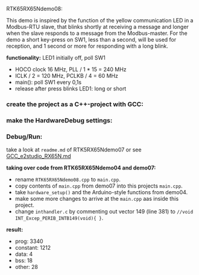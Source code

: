 RTK65RX65Ndemo08:

This demo is inspired by the function of the yellow communication LED
 in a Modbus-RTU slave, that blinks shortly at receiving a message and
 longer when the slave responds to a message from the Modbus-master.
 For the demo a short key-press on SW1, less than a second, will be
 used for reception, and 1 second or more for responding with a long
 blink.

**functionality:** LED1 initially off, poll SW1
- HOCO clock 16 MHz, PLL / 1 * 15 = 240 MHz
- ICLK / 2 = 120 MHz, PCLKB / 4 = 60 MHz
- main(): poll SW1 every 0,1s
- release after press blinks LED1: long or short

### create the project as a C++-project with GCC:
### make the HardwareDebug settings:
### Debug/Run:
take a look at `readme.md` of RTK5RX65Ndemo07 or
 see [GCC_e2studio_RX65N.md](../GCC_e2studio_RX65N.md)

**taking over code from RTK65RX65Ndemo04 and demo07:**
- rename `RTK65RX65Ndemo08.cpp` to `main.cpp`.
- copy contents of `main.cpp` from demo07 into this projects `main.cpp`.
- take `hardware_setup()` and the Arduino-style functions from demo04.
- make some more changes to arrive at the `main.cpp` aas inside this project.
- change `inthandler.c` by commenting out vector 149 (line 381) to
  `//void INT_Excep_PERIB_INTB149(void){ }`.

**result:**
 - prog: 3340
 - constant: 1212
 - data: 4
 - bss: 18
 - other: 28
